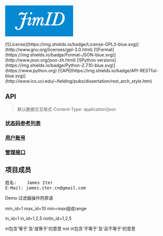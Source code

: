 <p>
<img width="220" height="100" src="./JimID-Logo.jpg">
</p>
[![License](https://img.shields.io/badge/License-GPL3-blue.svg)](http://www.gnu.org/licenses/gpl-3.0.html)
[![Format](https://img.shields.io/badge/Format-JSON-blue.svg)](http://www.json.org/json-zh.html)
[![Python versions](https://img.shields.io/badge/Python-2.7.10-blue.svg)](https://www.python.org)
[![API](https://img.shields.io/badge/API-RESTful-blue.svg)](http://www.ics.uci.edu/~fielding/pubs/dissertation/rest_arch_style.htm)

## API
> 默认数据交互格式 Content-Type: application/json

### [状态码参考列表](docs/state_code.md)
### [用户账号](docs/user.md)
### [管理接口](docs/mgmt.md)

## 项目成员
<pre>
姓名:    James Iter
E-Mail: james.iter.cn@gmail.com
</pre>

Demo
过滤器操作符原语

min_id=1
max_id=10
min+max组成range

in_id=1
in_id=1,2,5
notin_id=1,2,5

in包含'等于'及'或等于'的意思
not in包含'不等于'及'且不等于'的意思
